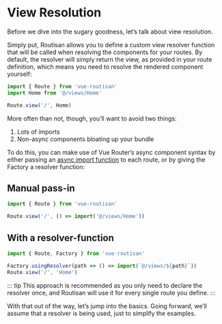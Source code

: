 # View Resolution

Before we dive into the sugary goodness, let’s talk about view resolution.

Simply put, Routisan allows you to define a custom view resolver function that will be called when resolving the components for your routes. By default, the resolver will simply return the view, as provided in your route definition, which means you need to resolve the rendered component yourself:

```js
import { Route } from 'vue-routisan'
import Home from '@/views/Home'

Route.view('/', Home)
```

More often than not, though, you’ll want to avoid two things:

1. Lots of imports
2. Non-async components bloating up your bundle

To do this, you can make use of Vue Router’s async component syntax by either passing an [async import function](https://router.vuejs.org/guide/advanced/lazy-loading.html) to each route, or by giving the Factory a resolver function:

## Manual pass-in

```js
import { Route } from 'vue-routisan'

Route.view('/', () => import('@/views/Home'))
```

## With a resolver-function

```js
import { Route, Factory } from 'vue-routisan'

Factory.usingResolver(path => () => import(`@/views/${path}`))
Route.view('/', 'Home')
```

::: tip
This approach is recommended as you only need to declare the resolver once, and Routisan will use it for every single route you define.
:::

With that out of the way, let’s jump into the basics. Going forward, we’ll assume that a resolver is being used, just to simplify the examples.
